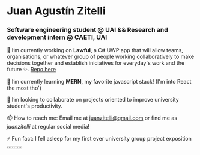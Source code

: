 # Juan Agustín Zitelli
### Software engineering student @ UAI && Research and development intern @ CAETI, UAI

🔭 I’m currently working on **Lawful**, a C# UWP app that will allow teams, organisations, or whatever group of people working collaboratively to make decisions together and establish iniciatives for everyday's work and the future ✨. [Repo here](https://github.com/GianElli99/Lawful)

🌱 I’m currently learning **MERN**, my favorite javascript stack! (I'm into React the most tho')

👯 I’m looking to collaborate on projects oriented to improve university student's productivity.

📫 How to reach me: Email me at juanzitelli@gmail.com or find me as _juanzitelli_ at regular social media!

⚡ Fun fact: I fell asleep for my first ever university group project exposition 💤💤💤
